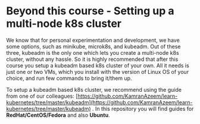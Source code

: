 # Beyond this course - Setting up a multi-node k8s cluster

We know that for personal experimentation and development, we have some options, such as minikube, microk8s, and kubeadm. Out of these three, kubeadm is the only one which lets you create a multi-node k8s cluster, without any hassle. So it is highly recommended that after this course you setup a kubeadm based k8s cluster of your own. All it needs is just one or two VMs, which you install with the version of Linux OS of your choice, and run few commands to bring it/them up.

To setup a kubeadm based k8s cluster, we recommend using the guide from one of our colleagues: [https://github.com/KamranAzeem/learn-kubernetes/tree/master/kubeadm](https://github.com/KamranAzeem/learn-kubernetes/tree/master/kubeadm) . In this repository you will find guides for **RedHat/CentOS/Fedora** and also **Ubuntu**.



